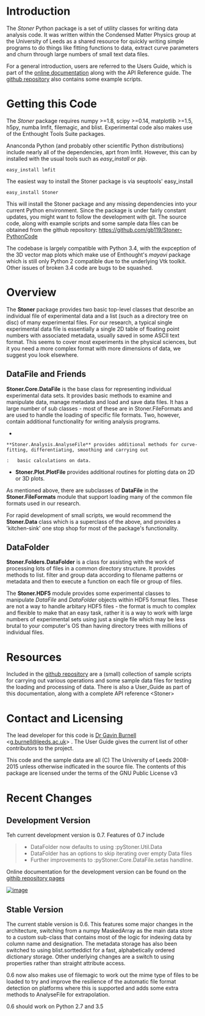 Introduction
============

The *Stoner* Python package is a set of utility classes for writing data
analysis code. It was written within the Condensed Matter Physics group
at the University of Leeds as a shared resource for quickly writing
simple programs to do things like fitting functions to data, extract
curve parameters and churn through large numbers of small text data
files.

For a general introduction, users are referred to the Users Guide, which
is part of the [online documentation](http://pythonhosted.org/Stoner/)
along with the API Reference guide. The [github
repository](http://www.github.com/gb119/Stoner-PythonCode/) also
contains some example scripts.

Getting this Code
=================

The *Stoner* package requires numpy &gt;=1.8, scipy &gt;=0.14,
matplotlib &gt;=1.5, h5py, numba lmfit, filemagic, and blist.
Experimental code also makes use of the Enthought Tools Suite packages.

Ananconda Python (and probably other scientific Python distributions)
include nearly all of the dependencies, aprt from lmfit. However, this
can by installed with the usual tools such as *easy\_install* or *pip*.

``` {.sourceCode .sh}
easy_install lmfit
```

The easiest way to install the Stoner package is via seuptools'
easy\_install

``` {.sourceCode .sh}
easy_install Stoner
```

This will install the Stoner package and any missing dependencies into
your current Python environment. Since the package is under fairly
constant updates, you might want to follow the development with git. The
source code, along with example scripts and some sample data files can
be obtained from the github repository:
<https://github.com/gb119/Stoner-PythonCode>

The codebase is largely compatible with Python 3.4, with the expception
of the 3D vector map plots which make use of Enthought's *mayavi*
package which is still only Python 2 compatible due to the underlying
Vtk toolkit. Other issues of broken 3.4 code are bugs to be squashed.

Overview
========

The **Stoner** package provides two basic top-level classes that
describe an individual file of experimental data and a list (such as a
directory tree on disc) of many experimental files. For our research, a
typical single experimental data file is essentially a single 2D table
of floating point numbers with associated metadata, usually saved in
some ASCII text format. This seems to cover most experiments in the
physical sciences, but it you need a more complex format with more
dimensions of data, we suggest you look elsewhere.

DataFile and Friends
--------------------

**Stoner.Core.DataFile** is the base class for representing individual
experimental data sets. It provides basic methods to examine and
manipulate data, manage metadata and load and save data files. It has a
large number of sub classes - most of these are in Stoner.FileFormats
and are used to handle the loading of specific file formats. Two,
however, contain additional functionality for writing analysis programs.

-   

    **Stoner.Analysis.AnalyseFile** provides additional methods for curve-fitting, differentiating, smoothing and carrying out

    :   basic calculations on data.

-   **Stoner.Plot.PlotFile** provides additional routines for plotting
    data on 2D or 3D plots.

As mentioned above, there are subclasses of **DataFile** in the
**Stoner.FileFormats** module that support loading many of the common
file formats used in our research.

For rapid development of small scripts, we would recommend the
**Stoner.Data** class which is a superclass of the above, and provides a
'kitchen-sink' one stop shop for most of the package's functionality.

DataFolder
----------

**Stoner.Folders.DataFolder** is a class for assisting with the work of
processing lots of files in a common directory structure. It provides
methods to list. filter and group data according to filename patterns or
metadata and then to execute a function on each file or group of files.

The **Stoner.HDF5** module provides some experimental classes to
manipulate *DataFile* and *DataFolder* objects within HDF5 format files.
These are not a way to handle arbitary HDF5 files - the format is much
to complex and flexible to make that an easy task, rather it is a way to
work with large numbers of experimental sets using just a single file
which may be less brutal to your computer's OS than having directory
trees with millions of individual files.

Resources
=========

Included in the [github
repository](http://www.github.com/gb119/Stoner-PythonCode/) are a
(small) collection of sample scripts for carrying out various operations
and some sample data files for testing the loading and processing of
data. There is also a User\_Guide as part of this documentation, along
with a complete API reference &lt;Stoner&gt;

Contact and Licensing
=====================

The lead developer for this code is [Dr Gavin
Burnell](http://www.stoner.leeds.ac.uk/people/gb)
&lt;<g.burnell@leeds.ac.uk>&gt; . The User Guide gives the current list
of other contributors to the project.

This code and the sample data are all (C) The University of Leeds
2008-2015 unless otherwise indficated in the source file. The contents
of this package are licensed under the terms of the GNU Public License
v3

Recent Changes
==============

Development Version
-------------------

Teh current development version is 0.7. Features of 0.7 include

> -   DataFolder now defaults to using :pyStoner.Util.Data
> -   DataFolder has an options to skip iterating over empty Data files
> -   Further improvements to :pyStoner.Core.DataFile.setas handline.

Online documentation for the development version can be found on the
[githib repository pages](http://gb119.github.io/Stoner-PythonCode)

[![image](https://zenodo.org/badge/17265/gb119/Stoner-PythonCode.svg)](https://zenodo.org/badge/latestdoi/17265/gb119/Stoner-PythonCode)

Stable Version
--------------

The current stable version is 0.6. This features some major changes in
the architecture, switching from a numpy MaskedArray as the main data
store to a custom sub-class that contains most of the logic for indexing
data by column name and designation. The metadata storage has also been
switched to using blist.sortteddict for a fast, alphabetically ordered
dictionary storage. Other underlying changes are a switch to using
properties rather than straight attribute access.

0.6 now also makes use of filemagic to work out the mime type of files
to be loaded to try and improve the resilience of the automatic file
format detection on platforms where this is supported and adds some
extra methods to AnalyseFile for extrapolation.

0.6 should work on Python 2.7 and 3.5

